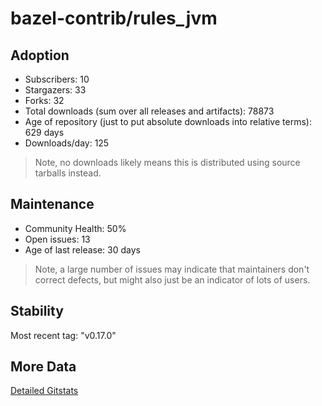 # bazel-contrib/rules_jvm

## Adoption

- Subscribers: 10
- Stargazers: 33
- Forks: 32
- Total downloads (sum over all releases and artifacts): 78873
- Age of repository (just to put absolute downloads into relative terms): 629 days
- Downloads/day: 125

> Note, no downloads likely means this is distributed using source tarballs instead.

## Maintenance

- Community Health: 50%
- Open issues: 13
- Age of last release: 30 days

> Note, a large number of issues may indicate that maintainers don't correct defects, but might also
> just be an indicator of lots of users.

## Stability

Most recent tag: "v0.17.0"

## More Data

[Detailed Gitstats](/bazel-catalog/gitstats/bazel-contrib/rules_jvm)

